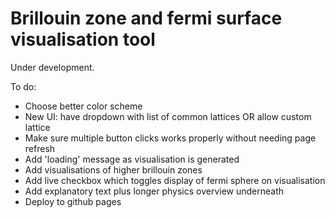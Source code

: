 # Brillouin zone and fermi surface visualisation tool

Under development.

To do:

- Choose better color scheme
- New UI: have dropdown with list of common lattices OR allow custom lattice
- Make sure multiple button clicks works properly without needing page refresh
- Add 'loading' message as visualisation is generated
- Add visualisations of higher brillouin zones
- Add live checkbox which toggles display of fermi sphere on visualisation
- Add explanatory text plus longer physics overview underneath
- Deploy to github pages